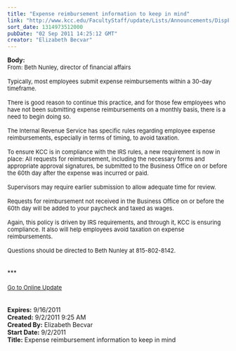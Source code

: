 ```yaml
---
title: "Expense reimbursement information to keep in mind"
link: "http://www.kcc.edu/FacultyStaff/update/Lists/Announcements/DispForm.aspx?ID=426"
sort_date: 1314973512000
pubDate: "02 Sep 2011 14:25:12 GMT"
creator: "Elizabeth Becvar"
---
```


<div><b>Body:</b> <div class="ExternalClassFA96690213C542CC8E1C8C5DEB2CA26C">
<div><font size="2">From: Beth Nunley, director of financial affairs<br /> <br />Typically, most employees submit expense reimbursements within a 30-day timeframe.  <br /> <br />There is good reason to continue this practice, and for those few employees who have not been submitting expense reimbursements on a monthly basis, there is a need to begin doing so.<br /> <br />The Internal Revenue Service has specific rules regarding employee expense reimbursements, especially in terms of timing, to avoid taxation. <br /> <br />To ensure KCC is in compliance with the IRS rules, a new requirement is now in place: All requests for reimbursement, including the necessary forms and appropriate approval signatures, be submitted to the Business Office on or before the 60th day after the expense was incurred or paid.  <br /> <br />Supervisors may require earlier submission to allow adequate time for review. <br /> <br />Requests for reimbursement not received in the Business Office on or before the 60th day will be added to your paycheck and taxed as wages.<br /> <br />Again, this policy is driven by IRS requirements, and through it, KCC is ensuring compliance. It also will help employees avoid taxation on expense reimbursements.<br /> <br />Questions should be directed to Beth Nunley at </font><span style="white-space:nowrap" class="baec5a81-e4d6-4674-97f3-e9220f0136c1"><font size="2">815-802-8142</font></span><font size="2">.</font></div>
<div> </div>
<div> </div>
<div>***</div>
<div> </div>
<div>
<div><font size="2"><a href="/FacultyStaff/update/Pages/dailyupdate.aspx">Go to Online Update</a></font></div>
<div><font size="2"></font> </div>
<div> </div></div></div></div>
<div><b>Expires:</b> 9/16/2011</div>
<div><b>Created:</b> 9/2/2011 9:25 AM</div>
<div><b>Created By:</b> Elizabeth Becvar</div>
<div><b>Start Date:</b> 9/2/2011</div>
<div><b>Title:</b> Expense reimbursement information to keep in mind</div>
